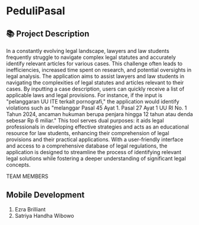 ﻿# **PeduliPasal**
## 📚 Project Description
  In a constantly evolving legal landscape, lawyers and law students frequently struggle to navigate complex legal statutes and accurately identify relevant articles for various cases. This challenge often leads to inefficiencies, increased time spent on research, and potential oversights in legal analysis.
  The application aims to assist lawyers and law students in navigating the complexities of legal statutes and articles relevant to their cases. By inputting a case description, users can quickly receive a list of applicable laws and legal provisions. For instance, if the input is "pelanggaran UU ITE terkait pornografi," the application would identify violations such as "melanggar Pasal 45 Ayat 1. Pasal 27 Ayat 1 UU RI No. 1 Tahun 2024, ancaman hukuman berupa penjara hingga 12 tahun atau denda sebesar Rp 6 miliar." This tool serves dual purposes: it aids legal professionals in developing effective strategies and acts as an educational resource for law students, enhancing their comprehension of legal provisions and their practical applications. With a user-friendly interface and access to a comprehensive database of legal regulations, the application is designed to streamline the process of identifying relevant legal solutions while fostering a deeper understanding of significant legal concepts.

TEAM MEMBERS
## Mobile Development
1. Ezra Brilliant
2. Satriya Handha Wibowo
